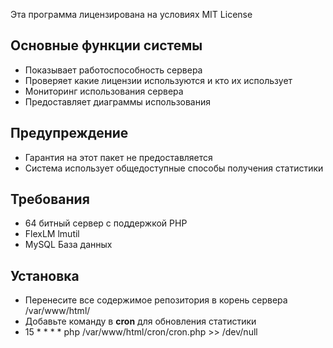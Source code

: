 Эта программа лицензирована на условиях MIT License

<h2>Основные функции системы</h2>

<ul>
<li>Показывает работоспособность сервера</li>
<li>Проверяет какие лицензии используются и кто их использует</li>
<li>Мониторинг использования сервера</li>
<li>Предоставляет диаграммы использования</li>
</ul>

<h2>Предупреждение</h2>

<ul>
<li>Гарантия на этот пакет не предоставляется</li>
<li>Система использует общедоступные способы получения статистики</li>
</ul>


<h2>Требования</h2>

<ul>
<li>64 битный сервер с поддержкой PHP</li>
<li>FlexLM lmutil</li>
<li>MySQL База данных</li>
</ul>

<h2>Установка</h2>

<ul>
<li>Перенесите все содержимое репозитория в корень сервера /var/www/html/</li>
<li>Добавьте команду в <b>cron</b> для обновления статистики</li>
<li>15 * * * *  php /var/www/html/cron/cron.php >> /dev/null</li>
</ul>










